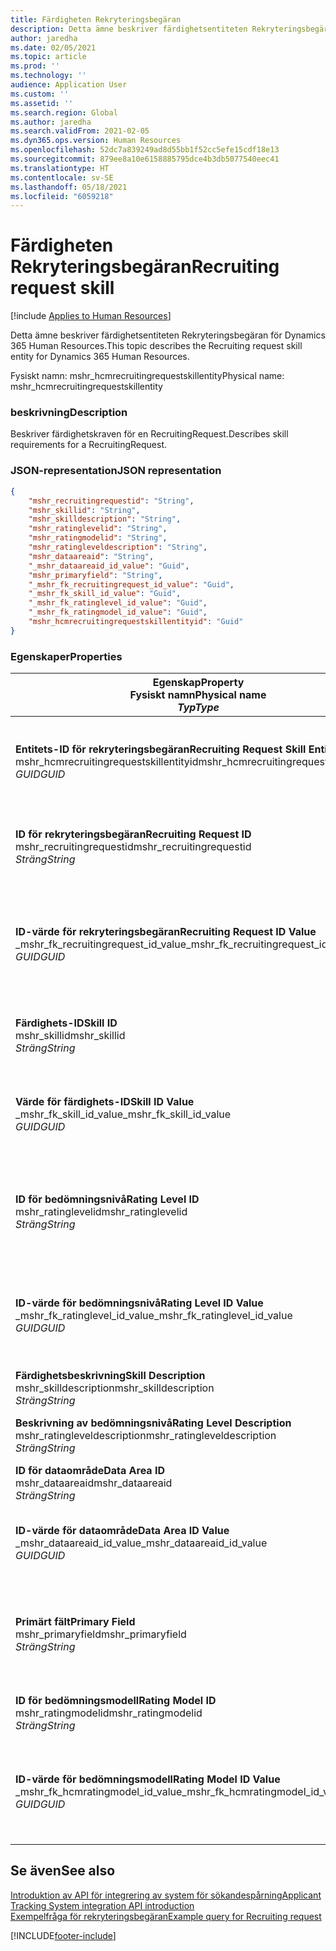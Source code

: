```yaml
---
title: Färdigheten Rekryteringsbegäran
description: Detta ämne beskriver färdighetsentiteten Rekryteringsbegäran för Dynamics 365 Human Resources.
author: jaredha
ms.date: 02/05/2021
ms.topic: article
ms.prod: ''
ms.technology: ''
audience: Application User
ms.custom: ''
ms.assetid: ''
ms.search.region: Global
ms.author: jaredha
ms.search.validFrom: 2021-02-05
ms.dyn365.ops.version: Human Resources
ms.openlocfilehash: 52dc7a839249ad8d55bb1f52cc5efe15cdf18e13
ms.sourcegitcommit: 879ee8a10e6158885795dce4b3db5077540eec41
ms.translationtype: HT
ms.contentlocale: sv-SE
ms.lasthandoff: 05/18/2021
ms.locfileid: "6059218"
---
```

# <a name="recruiting-request-skill"></a><span data-ttu-id="0285e-103">Färdigheten Rekryteringsbegäran</span><span class="sxs-lookup"><span data-stu-id="0285e-103">Recruiting request skill</span></span>

[!include [Applies to Human Resources](../includes/applies-to-hr.md)]

<span data-ttu-id="0285e-104">Detta ämne beskriver färdighetsentiteten Rekryteringsbegäran för Dynamics 365 Human Resources.</span><span class="sxs-lookup"><span data-stu-id="0285e-104">This topic describes the Recruiting request skill entity for Dynamics 365 Human Resources.</span></span>

<span data-ttu-id="0285e-105">Fysiskt namn: mshr_hcmrecruitingrequestskillentity</span><span class="sxs-lookup"><span data-stu-id="0285e-105">Physical name: mshr_hcmrecruitingrequestskillentity</span></span>

### <a name="description"></a><span data-ttu-id="0285e-106">beskrivning</span><span class="sxs-lookup"><span data-stu-id="0285e-106">Description</span></span>

<span data-ttu-id="0285e-107">Beskriver färdighetskraven för en RecruitingRequest.</span><span class="sxs-lookup"><span data-stu-id="0285e-107">Describes skill requirements for a RecruitingRequest.</span></span>

### <a name="json-representation"></a><span data-ttu-id="0285e-108">JSON-representation</span><span class="sxs-lookup"><span data-stu-id="0285e-108">JSON representation</span></span>

```json
{
    "mshr_recruitingrequestid": "String",
    "mshr_skillid": "String",
    "mshr_skilldescription": "String",
    "mshr_ratinglevelid": "String",
    "mshr_ratingmodelid": "String",
    "mshr_ratingleveldescription": "String",
    "mshr_dataareaid": "String",
    "_mshr_dataareaid_id_value": "Guid",
    "mshr_primaryfield": "String",
    "_mshr_fk_recruitingrequest_id_value": "Guid",
    "_mshr_fk_skill_id_value": "Guid",
    "_mshr_fk_ratinglevel_id_value": "Guid",
    "_mshr_fk_ratingmodel_id_value": "Guid",
    "mshr_hcmrecruitingrequestskillentityid": "Guid"
}
```

### <a name="properties"></a><span data-ttu-id="0285e-109">Egenskaper</span><span class="sxs-lookup"><span data-stu-id="0285e-109">Properties</span></span>

| <span data-ttu-id="0285e-110">Egenskap</span><span class="sxs-lookup"><span data-stu-id="0285e-110">Property</span></span><br><span data-ttu-id="0285e-111">**Fysiskt namn**</span><span class="sxs-lookup"><span data-stu-id="0285e-111">**Physical name**</span></span><br><span data-ttu-id="0285e-112">**_Typ_**</span><span class="sxs-lookup"><span data-stu-id="0285e-112">**_Type_**</span></span> | <span data-ttu-id="0285e-113">Använd</span><span class="sxs-lookup"><span data-stu-id="0285e-113">Use</span></span> | <span data-ttu-id="0285e-114">beskrivning</span><span class="sxs-lookup"><span data-stu-id="0285e-114">Description</span></span> |
| --- | --- | --- |
| <span data-ttu-id="0285e-115">**Entitets-ID för rekryteringsbegäran**</span><span class="sxs-lookup"><span data-stu-id="0285e-115">**Recruiting Request Skill Entity ID**</span></span><br><span data-ttu-id="0285e-116">mshr_hcmrecruitingrequestskillentityid</span><span class="sxs-lookup"><span data-stu-id="0285e-116">mshr_hcmrecruitingrequestskillentityid</span></span><br><span data-ttu-id="0285e-117">*GUID*</span><span class="sxs-lookup"><span data-stu-id="0285e-117">*GUID*</span></span> | <span data-ttu-id="0285e-118">Skrivskydd</span><span class="sxs-lookup"><span data-stu-id="0285e-118">Read-only</span></span><br><span data-ttu-id="0285e-119">Obligatoriskt</span><span class="sxs-lookup"><span data-stu-id="0285e-119">Required</span></span> | <span data-ttu-id="0285e-120">Systemgenererad, unik identifierare för posten **Färdigheten Rekryteringsbegäran**.</span><span class="sxs-lookup"><span data-stu-id="0285e-120">System-generated unique identifier for the **Recruiting Request Skill** record.</span></span> |
| <span data-ttu-id="0285e-121">**ID för rekryteringsbegäran**</span><span class="sxs-lookup"><span data-stu-id="0285e-121">**Recruiting Request ID**</span></span><br><span data-ttu-id="0285e-122">mshr_recruitingrequestid</span><span class="sxs-lookup"><span data-stu-id="0285e-122">mshr_recruitingrequestid</span></span><br><span data-ttu-id="0285e-123">*Sträng*</span><span class="sxs-lookup"><span data-stu-id="0285e-123">*String*</span></span> | <span data-ttu-id="0285e-124">Skriv en gång</span><span class="sxs-lookup"><span data-stu-id="0285e-124">Write-once</span></span><br><span data-ttu-id="0285e-125">Obligatoriskt</span><span class="sxs-lookup"><span data-stu-id="0285e-125">Required</span></span> | <span data-ttu-id="0285e-126">Den användarläsbara unika identifieraren för associerad rekryteringsbegäran.</span><span class="sxs-lookup"><span data-stu-id="0285e-126">The user-readable unique identifier of the associated recruiting request.</span></span> |
| <span data-ttu-id="0285e-127">**ID-värde för rekryteringsbegäran**</span><span class="sxs-lookup"><span data-stu-id="0285e-127">**Recruiting Request ID Value**</span></span><br><span data-ttu-id="0285e-128">_mshr_fk_recruitingrequest_id_value</span><span class="sxs-lookup"><span data-stu-id="0285e-128">_mshr_fk_recruitingrequest_id_value</span></span><br><span data-ttu-id="0285e-129">*GUID*</span><span class="sxs-lookup"><span data-stu-id="0285e-129">*GUID*</span></span> | <span data-ttu-id="0285e-130">Skrivskydd</span><span class="sxs-lookup"><span data-stu-id="0285e-130">Read-only</span></span><br><span data-ttu-id="0285e-131">Obligatoriskt</span><span class="sxs-lookup"><span data-stu-id="0285e-131">Required</span></span><br> <span data-ttu-id="0285e-132">Sekundärnyckel: mshr_hcmrecruitingrequestentityid för entiteten mshr_hcmrecruitingrequestentity</span><span class="sxs-lookup"><span data-stu-id="0285e-132">Foreign key: mshr_hcmrecruitingrequestentityid of mshr_hcmrecruitingrequestentity entity</span></span> | <span data-ttu-id="0285e-133">Systemgenererad, unik identifierare för associerad rekryteringsbegäran.</span><span class="sxs-lookup"><span data-stu-id="0285e-133">System-generated unique identifier of the associated recruiting request.</span></span> |
| <span data-ttu-id="0285e-134">**Färdighets-ID**</span><span class="sxs-lookup"><span data-stu-id="0285e-134">**Skill ID**</span></span><br><span data-ttu-id="0285e-135">mshr_skillid</span><span class="sxs-lookup"><span data-stu-id="0285e-135">mshr_skillid</span></span><br><span data-ttu-id="0285e-136">*Sträng*</span><span class="sxs-lookup"><span data-stu-id="0285e-136">*String*</span></span><br> | <span data-ttu-id="0285e-137">Skriv en gång</span><span class="sxs-lookup"><span data-stu-id="0285e-137">Write-once</span></span><br><span data-ttu-id="0285e-138">Obligatoriskt</span><span class="sxs-lookup"><span data-stu-id="0285e-138">Required</span></span> | <span data-ttu-id="0285e-139">Den användarläsbara, unika identifieraren för erfordrad färdighet.</span><span class="sxs-lookup"><span data-stu-id="0285e-139">The user-readable unique identifier of the required skill.</span></span> |
| <span data-ttu-id="0285e-140">**Värde för färdighets-ID**</span><span class="sxs-lookup"><span data-stu-id="0285e-140">**Skill ID Value**</span></span><br><span data-ttu-id="0285e-141">_mshr_fk_skill_id_value</span><span class="sxs-lookup"><span data-stu-id="0285e-141">_mshr_fk_skill_id_value</span></span><br><span data-ttu-id="0285e-142">*GUID*</span><span class="sxs-lookup"><span data-stu-id="0285e-142">*GUID*</span></span> | <span data-ttu-id="0285e-143">Skrivskydd</span><span class="sxs-lookup"><span data-stu-id="0285e-143">Read-only</span></span><br><span data-ttu-id="0285e-144">Obligatoriskt</span><span class="sxs-lookup"><span data-stu-id="0285e-144">Required</span></span><br><span data-ttu-id="0285e-145">Sekundärnyckel: mshr_hcmskillentityid tillhörande entiteten mshr_hcmskillentity</span><span class="sxs-lookup"><span data-stu-id="0285e-145">Foreign key: mshr_hcmskillentityid of mshr_hcmskillentity entity</span></span> | <span data-ttu-id="0285e-146">Systemgenererad, unik identifierare för erfordrad färdighet.</span><span class="sxs-lookup"><span data-stu-id="0285e-146">System-generated unique identifier of the required skill.</span></span> |
| <span data-ttu-id="0285e-147">**ID för bedömningsnivå**</span><span class="sxs-lookup"><span data-stu-id="0285e-147">**Rating Level ID**</span></span><br><span data-ttu-id="0285e-148">mshr_ratinglevelid</span><span class="sxs-lookup"><span data-stu-id="0285e-148">mshr_ratinglevelid</span></span><br><span data-ttu-id="0285e-149">*Sträng*</span><span class="sxs-lookup"><span data-stu-id="0285e-149">*String*</span></span> | <span data-ttu-id="0285e-150">Skriv en gång</span><span class="sxs-lookup"><span data-stu-id="0285e-150">Write-once</span></span><br><span data-ttu-id="0285e-151">Valfritt</span><span class="sxs-lookup"><span data-stu-id="0285e-151">Optional</span></span> | <span data-ttu-id="0285e-152">Det värde på färdighetsnivån som krävs för jobbet, baserat på den bedömningsmodell som färdigheten är tilldelad.</span><span class="sxs-lookup"><span data-stu-id="0285e-152">The required skill level value selected for the job, based on the rating model assigned to the skill.</span></span> |
| <span data-ttu-id="0285e-153">**ID-värde för bedömningsnivå**</span><span class="sxs-lookup"><span data-stu-id="0285e-153">**Rating Level ID Value**</span></span><br><span data-ttu-id="0285e-154">_mshr_fk_ratinglevel_id_value</span><span class="sxs-lookup"><span data-stu-id="0285e-154">_mshr_fk_ratinglevel_id_value</span></span><br><span data-ttu-id="0285e-155">*GUID*</span><span class="sxs-lookup"><span data-stu-id="0285e-155">*GUID*</span></span> | <span data-ttu-id="0285e-156">Skrivskydd</span><span class="sxs-lookup"><span data-stu-id="0285e-156">Read-only</span></span><br><span data-ttu-id="0285e-157">Valfritt</span><span class="sxs-lookup"><span data-stu-id="0285e-157">Optional</span></span><br><span data-ttu-id="0285e-158">Sekundärnyckel: mshr_hcmratinglevelentityid tillhörande entiteten mshr_hcmratinglevelentity</span><span class="sxs-lookup"><span data-stu-id="0285e-158">Foreign key: mshr_hcmratinglevelentityid of mshr_hcmratinglevelentity entity</span></span> | <span data-ttu-id="0285e-159">Systemgenererad, unik identifierare för nivån.</span><span class="sxs-lookup"><span data-stu-id="0285e-159">System-generated unique identifier for the level.</span></span> |
| <span data-ttu-id="0285e-160">**Färdighetsbeskrivning**</span><span class="sxs-lookup"><span data-stu-id="0285e-160">**Skill Description**</span></span><br><span data-ttu-id="0285e-161">mshr_skilldescription</span><span class="sxs-lookup"><span data-stu-id="0285e-161">mshr_skilldescription</span></span><br><span data-ttu-id="0285e-162">*Sträng*</span><span class="sxs-lookup"><span data-stu-id="0285e-162">*String*</span></span> | <span data-ttu-id="0285e-163">Skrivskydd</span><span class="sxs-lookup"><span data-stu-id="0285e-163">Read-only</span></span><br><span data-ttu-id="0285e-164">Obligatoriskt</span><span class="sxs-lookup"><span data-stu-id="0285e-164">Required</span></span> | <span data-ttu-id="0285e-165">Färdighetsbeskrivningen.</span><span class="sxs-lookup"><span data-stu-id="0285e-165">The skill description.</span></span> |
| <span data-ttu-id="0285e-166">**Beskrivning av bedömningsnivå**</span><span class="sxs-lookup"><span data-stu-id="0285e-166">**Rating Level Description**</span></span><br><span data-ttu-id="0285e-167">mshr_ratingleveldescription</span><span class="sxs-lookup"><span data-stu-id="0285e-167">mshr_ratingleveldescription</span></span><br><span data-ttu-id="0285e-168">*Sträng*</span><span class="sxs-lookup"><span data-stu-id="0285e-168">*String*</span></span> | <span data-ttu-id="0285e-169">Skrivskydd</span><span class="sxs-lookup"><span data-stu-id="0285e-169">Read-only</span></span><br><span data-ttu-id="0285e-170">Valfritt</span><span class="sxs-lookup"><span data-stu-id="0285e-170">Optional</span></span> | <span data-ttu-id="0285e-171">Beskrivningen av den valda färdighetsnivån.</span><span class="sxs-lookup"><span data-stu-id="0285e-171">The description of the selected skill level.</span></span> |
| <span data-ttu-id="0285e-172">**ID för dataområde**</span><span class="sxs-lookup"><span data-stu-id="0285e-172">**Data Area ID**</span></span><br><span data-ttu-id="0285e-173">mshr_dataareaid</span><span class="sxs-lookup"><span data-stu-id="0285e-173">mshr_dataareaid</span></span><br><span data-ttu-id="0285e-174">*Sträng*</span><span class="sxs-lookup"><span data-stu-id="0285e-174">*String*</span></span> | <span data-ttu-id="0285e-175">Skrivskydd</span><span class="sxs-lookup"><span data-stu-id="0285e-175">Read/write</span></span><br><span data-ttu-id="0285e-176">Valfritt</span><span class="sxs-lookup"><span data-stu-id="0285e-176">Optional</span></span> | <span data-ttu-id="0285e-177">Anger den juridiska personen (företaget).</span><span class="sxs-lookup"><span data-stu-id="0285e-177">Specifies the legal entity (company).</span></span> |
| <span data-ttu-id="0285e-178">**ID-värde för dataområde**</span><span class="sxs-lookup"><span data-stu-id="0285e-178">**Data Area ID Value**</span></span><br><span data-ttu-id="0285e-179">_mshr_dataareaid_id_value</span><span class="sxs-lookup"><span data-stu-id="0285e-179">_mshr_dataareaid_id_value</span></span><br><span data-ttu-id="0285e-180">*GUID*</span><span class="sxs-lookup"><span data-stu-id="0285e-180">*GUID*</span></span> | <span data-ttu-id="0285e-181">Skrivskydd</span><span class="sxs-lookup"><span data-stu-id="0285e-181">Read-only</span></span><br><span data-ttu-id="0285e-182">Valfritt</span><span class="sxs-lookup"><span data-stu-id="0285e-182">Optional</span></span><br><span data-ttu-id="0285e-183">Sekundärnyckel: entiteten cdm_companyid cdm_company</span><span class="sxs-lookup"><span data-stu-id="0285e-183">Foreign key: cdm_companyid of cdm_company entity</span></span> | <span data-ttu-id="0285e-184">Systemgenererat GUID-värde som identifierar den juridiska personen (företaget).</span><span class="sxs-lookup"><span data-stu-id="0285e-184">System-generated GUID value identifying the legal entity (company).</span></span> |
| <span data-ttu-id="0285e-185">**Primärt fält**</span><span class="sxs-lookup"><span data-stu-id="0285e-185">**Primary Field**</span></span><br><span data-ttu-id="0285e-186">mshr_primaryfield</span><span class="sxs-lookup"><span data-stu-id="0285e-186">mshr_primaryfield</span></span><br><span data-ttu-id="0285e-187">*Sträng*</span><span class="sxs-lookup"><span data-stu-id="0285e-187">*String*</span></span> | <span data-ttu-id="0285e-188">Skrivskydd</span><span class="sxs-lookup"><span data-stu-id="0285e-188">Read-only</span></span><br><span data-ttu-id="0285e-189">Obligatoriskt</span><span class="sxs-lookup"><span data-stu-id="0285e-189">Required</span></span> | <span data-ttu-id="0285e-190">Sammanslagning av värdet för rekryteringsbegäran och färdighets-ID som en annan metod för att identifiera posten unikt.</span><span class="sxs-lookup"><span data-stu-id="0285e-190">Concatenation of Recruiting Request value and Skill ID as another method to uniquely identify the record.</span></span> |
| <span data-ttu-id="0285e-191">**ID för bedömningsmodell**</span><span class="sxs-lookup"><span data-stu-id="0285e-191">**Rating Model ID**</span></span><br><span data-ttu-id="0285e-192">mshr_ratingmodelid</span><span class="sxs-lookup"><span data-stu-id="0285e-192">mshr_ratingmodelid</span></span><br><span data-ttu-id="0285e-193">*Sträng*</span><span class="sxs-lookup"><span data-stu-id="0285e-193">*String*</span></span> | <span data-ttu-id="0285e-194">Skrivskydd</span><span class="sxs-lookup"><span data-stu-id="0285e-194">Read-write</span></span><br><span data-ttu-id="0285e-195">Obligatoriskt</span><span class="sxs-lookup"><span data-stu-id="0285e-195">Required</span></span> | <span data-ttu-id="0285e-196">Bedömningsmodellen som används för att gradera färdigheten.</span><span class="sxs-lookup"><span data-stu-id="0285e-196">The rating model used to rate the skill.</span></span> |
| <span data-ttu-id="0285e-197">**ID-värde för bedömningsmodell**</span><span class="sxs-lookup"><span data-stu-id="0285e-197">**Rating Model ID Value**</span></span><br><span data-ttu-id="0285e-198">_mshr_fk_hcmratingmodel_id_value</span><span class="sxs-lookup"><span data-stu-id="0285e-198">_mshr_fk_hcmratingmodel_id_value</span></span><br><span data-ttu-id="0285e-199">*GUID*</span><span class="sxs-lookup"><span data-stu-id="0285e-199">*GUID*</span></span> | <span data-ttu-id="0285e-200">Skrivskydd</span><span class="sxs-lookup"><span data-stu-id="0285e-200">Read-only</span></span><br><span data-ttu-id="0285e-201">Obligatoriskt</span><span class="sxs-lookup"><span data-stu-id="0285e-201">Required</span></span><br><span data-ttu-id="0285e-202">Sekundärnyckel: mshr_hcmratingmodelentityid för entiteten mshr_hcmratingmodelentity</span><span class="sxs-lookup"><span data-stu-id="0285e-202">Foreign key: mshr_hcmratingmodelentityid of mshr_hcmratingmodelentity entity</span></span> | <span data-ttu-id="0285e-203">Systemgenererad, unik identifierare för bedömningsmodellen som används för att betygssätta färdigheten.</span><span class="sxs-lookup"><span data-stu-id="0285e-203">System-generated unique identifier of the rating model used to rate the skill.</span></span> |

## <a name="see-also"></a><span data-ttu-id="0285e-204">Se även</span><span class="sxs-lookup"><span data-stu-id="0285e-204">See also</span></span>

[<span data-ttu-id="0285e-205">Introduktion av API för integrering av system för sökandespårning</span><span class="sxs-lookup"><span data-stu-id="0285e-205">Applicant Tracking System integration API introduction</span></span>](hr-admin-integration-ats-api-introduction.md)<br>
[<span data-ttu-id="0285e-206">Exempelfråga för rekryteringsbegäran</span><span class="sxs-lookup"><span data-stu-id="0285e-206">Example query for Recruiting request</span></span>](hr-admin-integration-ats-api-recruiting-request-example-query.md)


[!INCLUDE[footer-include](../includes/footer-banner.md)]